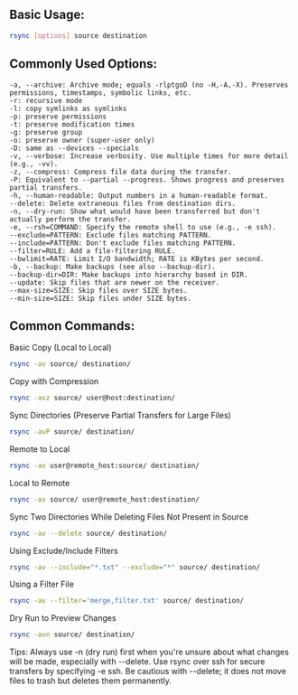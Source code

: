 ## Basic Usage:
```bash
rsync [options] source destination
```
## Commonly Used Options:
```
-a, --archive: Archive mode; equals -rlptgoD (no -H,-A,-X). Preserves permissions, timestamps, symbolic links, etc.
-r: recursive mode
-l: copy symlinks as symlinks
-p: preserve permissions
-t: preserve modification times
-g: preserve group
-o: preserve owner (super-user only)
-D: same as --devices --specials
-v, --verbose: Increase verbosity. Use multiple times for more detail (e.g., -vv).
-z, --compress: Compress file data during the transfer.
-P: Equivalent to --partial --progress. Shows progress and preserves partial transfers.
-h, --human-readable: Output numbers in a human-readable format.
--delete: Delete extraneous files from destination dirs.
-n, --dry-run: Show what would have been transferred but don't actually perform the transfer.
-e, --rsh=COMMAND: Specify the remote shell to use (e.g., -e ssh).
--exclude=PATTERN: Exclude files matching PATTERN.
--include=PATTERN: Don't exclude files matching PATTERN.
--filter=RULE: Add a file-filtering RULE.
--bwlimit=RATE: Limit I/O bandwidth; RATE is KBytes per second.
-b, --backup: Make backups (see also --backup-dir).
--backup-dir=DIR: Make backups into hierarchy based in DIR.
--update: Skip files that are newer on the receiver.
--max-size=SIZE: Skip files over SIZE bytes.
--min-size=SIZE: Skip files under SIZE bytes.
```

## Common Commands:
Basic Copy (Local to Local)
```bash
rsync -av source/ destination/
```
Copy with Compression
```bash
rsync -avz source/ user@host:destination/
```
Sync Directories (Preserve Partial Transfers for Large Files)
```bash
rsync -avP source/ destination/
```
Remote to Local
```bash
rsync -av user@remote_host:source/ destination/
```
Local to Remote
```bash
rsync -av source/ user@remote_host:destination/
```
Sync Two Directories While Deleting Files Not Present in Source
```bash
rsync -av --delete source/ destination/
```
Using Exclude/Include Filters
```bash
rsync -av --include="*.txt" --exclude="*" source/ destination/
```
Using a Filter File
```bash
rsync -av --filter='merge,filter.txt' source/ destination/
```
Dry Run to Preview Changes
```bash
rsync -avn source/ destination/
```

Tips:
Always use -n (dry run) first when you're unsure about what changes will be made, especially with --delete.
Use rsync over ssh for secure transfers by specifying -e ssh.
Be cautious with --delete; it does not move files to trash but deletes them permanently.
